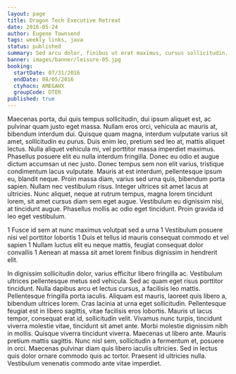 ```yaml
---
layout: page
title: Dragon Tech Executive Retreat
date: 2016-05-24
author: Eugene Townsend
tags: weekly links, java
status: published
summary: Sed arcu dolor, finibus ut erat maximus, cursus sollicitudin.
banner: images/banner/leisure-05.jpg
booking:
  startDate: 07/31/2016
  endDate: 08/05/2016
  ctyhocn: AMEGAHX
  groupCode: DTER
published: true
---
```

Maecenas porta, dui quis tempus sollicitudin, dui ipsum aliquet est, ac pulvinar quam justo eget massa. Nullam eros orci, vehicula ac mauris at, bibendum interdum dui. Quisque quam magna, interdum vulputate varius sit amet, sollicitudin eu purus. Duis enim leo, pretium sed leo at, mattis aliquet lectus. Nulla aliquet vehicula mi, vel porttitor massa imperdiet maximus. Phasellus posuere elit eu nulla interdum fringilla. Donec eu odio et augue dictum accumsan ut nec justo. Donec tempus sem non elit varius, tristique condimentum lacus vulputate. Mauris at est interdum, pellentesque ipsum eu, blandit neque. Proin massa diam, varius sed urna quis, bibendum porta sapien. Nullam nec vestibulum risus. Integer ultrices sit amet lacus at ultricies. Nunc aliquet, neque at rutrum tempus, magna lorem tincidunt lorem, sit amet cursus diam sem eget augue. Vestibulum eu dignissim nisi, at tincidunt augue. Phasellus mollis ac odio eget tincidunt. Proin gravida id leo eget vestibulum.

1 Fusce id sem at nunc maximus volutpat sed a urna
1 Vestibulum posuere nisi vel porttitor lobortis
1 Duis et tellus id mauris consequat commodo et vel sapien
1 Nullam luctus elit eu neque mattis, feugiat consequat dolor convallis
1 Aenean at massa sit amet lorem finibus dignissim in hendrerit elit.

In dignissim sollicitudin dolor, varius efficitur libero fringilla ac. Vestibulum ultrices pellentesque metus sed vehicula. Sed ac quam eget risus porttitor tincidunt. Nulla dapibus arcu et lectus cursus, a facilisis leo mattis. Pellentesque fringilla porta iaculis. Aliquam est mauris, laoreet quis libero a, bibendum ultrices lorem. Cras lacinia at urna eget sollicitudin. Pellentesque feugiat est in libero sagittis, vitae facilisis eros lobortis. Mauris ut lacus tempor, consequat erat id, sollicitudin velit.
Vivamus nunc turpis, tincidunt viverra molestie vitae, tincidunt sit amet ante. Morbi molestie dignissim nibh in mollis. Quisque viverra tincidunt viverra. Maecenas ut libero ante. Mauris pretium mattis sagittis. Nunc nisl sem, sollicitudin a fermentum et, posuere in orci. Maecenas pulvinar diam quis libero iaculis ultricies. Sed in lectus quis dolor ornare commodo quis ac tortor. Praesent id ultricies nulla. Vestibulum venenatis commodo ante vitae imperdiet.
